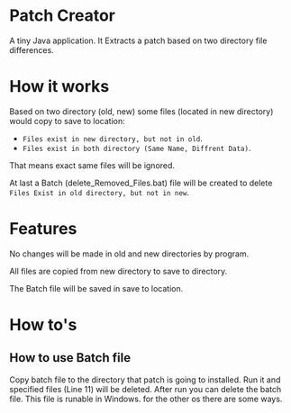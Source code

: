 # Patch Creator
A tiny Java application. It Extracts a patch based on two directory file differences.

# How it works
Based on two directory (old, new) some files (located in new directory) would copy to save to location:
* `Files exist in new directory, but not in old`.
* `Files exist in both directory (Same Name, Diffrent Data)`.

That means exact same files will be ignored.

At last a Batch (delete_Removed_Files.bat) file will be created to delete `Files Exist in old directory, but not in new`.

# Features
No changes will be made in old and new directories by program.

All files are copied from new directory to save to directory.

The Batch file will be saved in save to location.

# How to's

## How to use Batch file
Copy batch file to the directory that patch is going to installed. Run it and specified files (Line 11) will be deleted. After run you can delete the batch file.
This file is runable in Windows. for the other os there are some ways.
